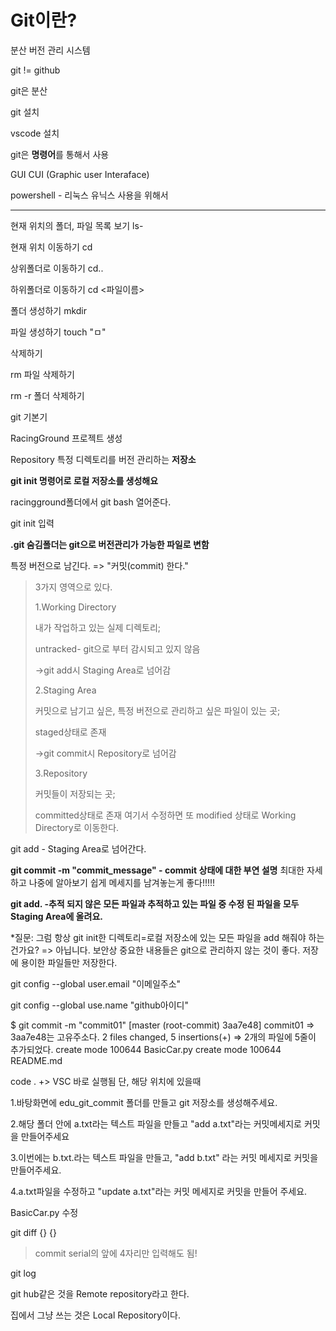 # Git이란?

분산 버전 관리 시스템

git != github

git은 분산

git 설치

vscode 설치

git은 **명령어**를 통해서 사용

GUI CUI (Graphic user Interaface)

powershell - 리눅스  유닉스 사용을 위해서

---

현재 위치의 폴더, 파일 목록 보기 ls-

현재 위치 이동하기 cd <path>

상위폴더로 이동하기 cd..

하위폴더로 이동하기 cd <파일이름>

폴더 생성하기 mkdir <name>

파일 생성하기 touch <name> "ㅁ"

삭제하기 

rm <name> 파일 삭제하기

rm -r <name> 폴더 삭제하기 



git 기본기

RacingGround 프로젝트 생성

Repository 특정 디렉토리를 버전 관리하는 **저장소**

**git init 명령어로 로컬 저장소를 생성해요**

racingground폴더에서 git bash 열어준다.

git init 입력

**.git 숨김폴더는 git으로 버전관리가 가능한 파일로 변함**

특정 버전으로 남긴다. => "커밋(commit) 한다."

> 3가지 영역으로 있다.  
>
> 1.Working Directory
>
> 내가 작업하고 있는 실제 디렉토리;
>
> untracked- git으로 부터 감시되고 있지 않음
>
> ->git add시 Staging Area로 넘어감
>
> 2.Staging Area
>
> 커밋으로 남기고 싶은, 특정 버전으로 관리하고 싶은 파일이 있는 곳;
>
> staged상태로 존재
>
> ->git commit시 Repository로 넘어감
>
> 3.Repository
>
> 커밋들이 저장되는 곳;
>
> committed상태로 존재 여기서 수정하면 또 modified 상태로 Working Directory로 이동한다.

git add - Staging Area로 넘어간다.

**git commit -m "commit_message" -  commit 상태에 대한 부연 설명** 
최대한 자세하고 나중에 알아보기 쉽게 메세지를 남겨놓는게 좋다!!!!!



**git add. -추적 되지 않은 모든 파일과 추적하고 있는 파일 중
				 수정 된 파일을 모두 Staging Area에 올려요.**

\*질문: 그럼 항상 git init한 디렉토리=로컬 저장소에 있는 모든 파일을
add 해줘야 하는 건가요?
=> 아닙니다. 보안상 중요한 내용들은 git으로 관리하지 않는 것이 좋다. 저장에 용이한 파일들만 저장한다.

git config --global user.email "이메일주소"

git config --global use.name "github아이디"

$ git commit -m "commit01"
[master (root-commit) 3aa7e48] commit01 =>  3aa7e48는 고유주소다.
 2 files changed, 5 insertions(+) => 2개의 파일에 5줄이 추가되었다.
 create mode 100644 BasicCar.py
 create mode 100644 README.md

code . +> VSC 바로 실행됨 단, 해당 위치에 있을때

1.바탕화면에 edu_git_commit 폴더를 만들고 git 저장소를 생성해주세요.

2.해당 폴더 안에 a.txt라는 텍스트 파일을 만들고 "add a.txt"라는 커밋메세지로 커밋을 만들어주세요

3.이번에는 b.txt.라는 텍스트 파일을 만들고, "add b.txt" 라는 커밋 메세지로 커밋을 만들어주세요.

4.a.txt파일을 수정하고 "update a.txt"라는 커밋 메세지로 커밋을 만들어 주세요.

BasicCar.py 수정

git diff {} {}

> commit serial의 앞에 4자리만 입력해도 됨!

git log

git hub같은 것을 Remote repository라고 한다.

집에서 그냥 쓰는 것은 Local Repository이다.